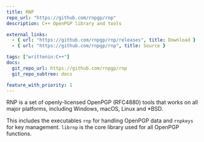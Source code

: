 ```yaml
---
title: RNP
repo_url: "https://github.com/rnpgp/rnp"
description: C++ OpenPGP library and tools

external_links:
  - { url: "https://github.com/rnpgp/rnp/releases", title: Download }
  - { url: "https://github.com/rnpgp/rnp", title: Source }

tags: ["writtenin:C++"]
docs:
  git_repo_url: https://github.com/rnpgp/rnp
  git_repo_subtree: docs

feature_with_priority: 1
---
```


RNP is a set of openly-licensed OpenPGP (RFC4880) tools that works on
all major platforms, including Windows, macOS, Linux and *BSD.

This includes the executables `rnp` for handling OpenPGP data and
`rnpkeys` for key management.
`librnp` is the core library used for all OpenPGP functions.
